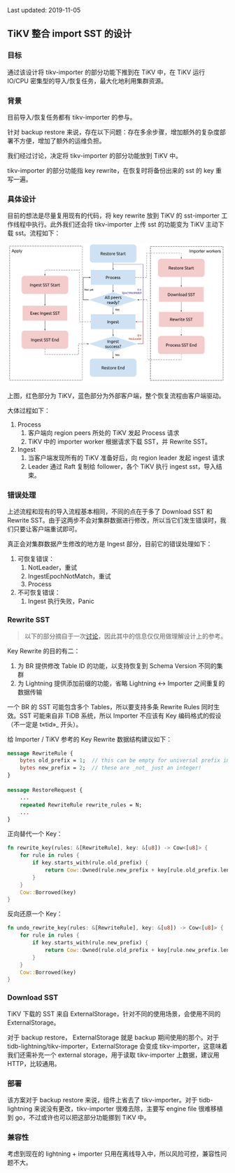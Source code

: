 Last updated: 2019-11-05

## TiKV 整合 import SST 的设计

### 目标

通过该设计将 tikv-importer 的部分功能下推到在 TiKV 中，在 TiKV 运行 IO/CPU 密集型的导入/恢复任务，最大化地利用集群资源。

### 背景

目前导入/恢复任务都有 tikv-importer 的参与。

针对 backup restore 来说，存在以下问题：存在多余步骤，增加额外的复杂度部署不方便，增加了额外的运维负担。

我们经过讨论，决定将 tikv-importer 的部分功能放到 TiKV 中。

tikv-importer 的部分功能指 key rewrite，在恢复时将备份出来的 sst 的 key 重写一遍。

### 具体设计

目前的想法是尽量复用现有的代码，将 key rewrite 放到 TiKV 的 sst-importer 工作线程中执行。此外我们还会将 tikv-importer 上传 sst 的功能变为 TiKV 主动下载 sst。流程如下：

![img](../resources/download-sst-diagram.svg)

上图，红色部分为 TiKV，蓝色部分为外部客户端，整个恢复流程由客户端驱动。

大体过程如下：

1. Process
   1. 客户端向 region peers 所处的 TiKV 发起 Process 请求
   2. TiKV 中的 importer worker 根据请求下载 SST，并 Rewrite SST。
2. Ingest
   1. 当客户端发现所有的 TiKV 准备好后，向 region leader 发起 ingest 请求
   2. Leader 通过 Raft 复制给 follower，各个 TiKV 执行 ingest sst，导入结束。

### 错误处理

上述流程和现有的导入流程基本相同，不同的点在于多了 Download SST 和 Rewrite SST。由于这两步不会对集群数据进行修改，所以当它们发生错误时，我们只要让客户端重试即可。

真正会对集群数据产生修改的地方是 Ingest 部分，目前它的错误处理如下：

1. 可恢复错误：
   1. NotLeader，重试
   2. IngestEpochNotMatch，重试
   3. Process
2. 不可恢复错误：
   1. Ingest 执行失败，Panic

### Rewrite SST

> 以下的部分摘自于一次[讨论](./2019-09-09-BR-key-rewrite-disscussion.md)，因此其中的信息仅仅用做理解设计上的参考。

Key Rewrite 的目的有二：

1. 为 BR 提供修改 Table ID 的功能，以支持恢复到 Schema Version 不同的集群
2. 为 Lightning 提供添加前缀的功能，省略 Lightning <-> Importer 之间重复的数据传输

一个 BR 的 SST 可能包含多个 Tables，所以要支持多条 Rewrite Rules 同时生效。SST 可能来自非 TiDB 系统，所以 Importer 不应该有 Key 编码格式的假设（不一定是 t«tid»_ 开头）。

给 Importer / TiKV 参考的 Key Rewrite 数据结构建议如下：

```protobuf
message RewriteRule {
	bytes old_prefix = 1;  // this can be empty for universal prefix insertion!
	bytes new_prefix = 2;  // these are _not_ just an integer!
}

message RestoreRequest {
	...
	repeated RewriteRule rewrite_rules = N;
	...
}
```

正向替代一个 Key：
```rust
fn rewrite_key(rules: &[RewriteRule], key: &[u8]) -> Cow<[u8]> {
    for rule in rules {
        if key.starts_with(rule.old_prefix) {
            return Cow::Owned(rule.new_prefix + key[rule.old_prefix.len()..])
        }
    }
    Cow::Borrowed(key)
}
```

反向还原一个 Key：
```rust
fn undo_rewrite_key(rules: &[RewriteRule], key: &[u8]) -> Cow<[u8]> {
    for rule in rules {
        if key.starts_with(rule.new_prefix) {
            return Cow::Owned(rule.old_prefix + key[rule.new_prefix.len()..])
        }
    }
    Cow::Borrowed(key)
}
```

### Download SST
TiKV 下载的 SST 来自 ExternalStorage，针对不同的使用场景，会使用不同的 ExternalStorage。

对于 backup restore， ExternalStorage 就是 backup 期间使用的那个。对于 tidb-lightning/tikv-importer，ExternalStorage 会变成 tikv-importer，这意味着我们还需补充一个 external storage，用于读取 tikv-importer 上数据，建议用 HTTP，比较通用。

### 部署

该方案对于 backup restore 来说，组件上省去了 tikv-importer。对于 tidb-lightning 来说没有更改，tikv-importer 很难去除，主要写 engine file 很难移植到 go，不过或许也可以把这部分功能挪到 TiKV 中。 

### 兼容性
考虑到现在的 lightning + importer 只用在离线导入中，所以风险可控，兼容性问题不大。